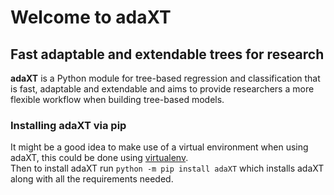 # Welcome to adaXT
## Fast adaptable and extendable trees for research

**adaXT** is a Python module for tree-based regression and classification that is fast, adaptable and extendable and aims to provide researchers a more flexible workflow when building tree-based models.

### Installing adaXT via pip
It might be a good idea to make use of a virtual environment when using adaXT, this could be done using [virtualenv](https://virtualenv.pypa.io/en/latest/).  
Then to install adaXT run ```python -m pip install adaXT``` which installs adaXT along with all the requirements needed.